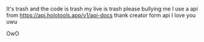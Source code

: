 It's trash and the code is trash my live is trash
please bullying me
I use a api from https://api.holotools.app/v1/api-docs
thank creator form api I love you uwu




OwO

